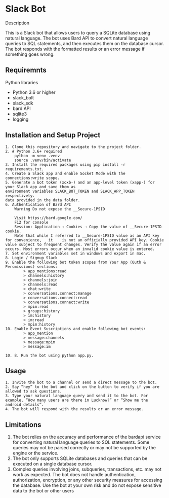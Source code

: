 
# Slack Bot

Description

This is a Slack bot that allows users to query a SQLite database using natural language. The bot uses Bard API to convert natural language queries to SQL statements, and then executes them on the database
cursor. The bot responds with the formatted results or an error message if something goes wrong.

## Requiremnts
Python libraries
- Python 3.6 or higher
- slack_bolt
- slack_sdk
- bard API
- sqlite3
- logging

## Installation and Setup Project



```
1. Clone this repository and navigate to the project folder.
2. # Python 3.6+ required
    python -m venv .venv
    source .venv/bin/activate
3. Install the required packages using pip install -r requirements.txt.
4. Create a Slack app and enable Socket Mode with the connections:write scope.
5. Generate a bot token (xoxb-) and an app-level token (xapp-) for your Slack app and save them as
environment variables SLACK_BOT_TOKEN and SLACK_APP_TOKEN respectively.
data provided in the data folder.
6. Authentication of Bard API
    Warning Do not expose the __Secure-1PSID

    Visit https://bard.google.com/
    F12 for console
    Session: Application → Cookies → Copy the value of __Secure-1PSID cookie.
    Note that while I referred to __Secure-1PSID value as an API key for convenience,   it    is not an officially provided API key. Cookie value subject to frequent changes. Verify the value again if an error occurs. Most errors occur when an invalid cookie value is entered.
7. Set environment variables set in windows and export in mac.
8. Login / Signup Slack
9. Enable the following bot token scopes from Your App (Outh & Persmissions) sections:
        > app_mentions:read 
        > channels:history 
        > channels:join
        > channels:read
        > chat:write
        > conversations.connect:manage
        > conversations.connect:read
        > conversations.connect:write
        > mpim:read
        > groups:history
        > im:history
        > im:read
        > mpim:history
10. Enable Event Suscriptions and enable following bot events:
        > app_mention
        > message:channels
        > message:mpim
        > message:im
    
10. 8. Run the bot using python app.py.
```
    
## Usage

```
1. Invite the bot to a channel or send a direct message to the bot.
2. Say “hey” to the bot and click on the button to verify if you are allowed to ask questions.
3. Type your natural language query and send it to the bot. For example, “How many users are there in Lucknow?” or “Show me the android details”.
4. The bot will respond with the results or an error message.

```


## Limitations


1. The bot relies on the accuracy and performance of the bardapi service for
converting natural language queries to SQL statements. Some queries may not be parsed correctly or may not be supported by the engine or the service.
2. The bot only supports SQLite databases and queries that can be executed on a single database cursor.
3. Complex queries involving joins, subqueries, transactions, etc. may not work as expected.
The bot does not handle authentication, authorization, encryption, or any other security measures for
accessing the database. Use the bot at your own risk and do not expose sensitive data to the bot or other
users
